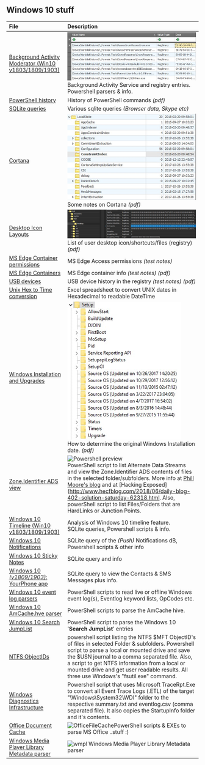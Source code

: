 <!-- saved from url=(0044) https://kacos2000.github.io/Win10/ --> 
## Windows 10 stuff ##

| **File**                         |**Description**
| :--------                        |     :---    
|[Background Activity Moderator (Win10 v1803/1809/1903)](https://github.com/kacos2000/Win10-Research/blob/master/Bam/readme.md) |![Bam preview](bam.jpg) <br>Background Activity Service and registry entries. Powershell parsers & info.
|[PowerShell history](ConsoleHost_history.pdf) |History of PowerShell commands *(pdf)*
|[SQLite queries](https://github.com/kacos2000/queries/blob/master/README.md) |Various sqlite queries *(Browser data, Skype etc)*
|[Cortana](Cortana.pdf) |![Cortana preview](cortana.jpg) <br>Some notes on Cortana *(pdf)*
|[Desktop Icon Layouts](Desktop_IconLayouts.pdf) |![Desktop preview](desktop.jpg) <br>List of user desktop icon/shortcuts/files (registry) *(pdf)*
|[MS Edge Container permissions](Edge_AccessEnum_AC.xlsx) |MS Edge Access permissions *(test notes)*
|[MS Edge Containers]('MS%20Edge%20AC.pdf') |MS Edge container info *(test notes)* *(pdf)*
|[USB devices](USB_device.pdf) |USB device history in the registry *(test notes)* *(pdf)*
|[Unix Hex to Time conversion](Unix_Hex-Time_Calc.xlsx) |Excel spreadsheet to convert UNIX dates in Hexadecimal to readable DateTime
|[Windows Installation and Upgrades](Windows%20install%20date%20-%20registry.pdf) |![Upgrades preview](upgrades.jpg)<br>How to determine the original Windows Installation date. *(pdf)*
|[Zone.Identifier ADS view](https://github.com/kacos2000/Win10-Research/blob/master/ads_streams/readme.md) |![Powershell preview](https://raw.githubusercontent.com/kacos2000/Win10-Research/master/ads_streams/s_results.JPG) <br>PowerShell script to list Alternate Data Streams and view the Zone.Identifier ADS contents of files in the selected folder/subfolders.  More info at [Phill Moore's blog](https://thinkdfir.com/2018/06/17/zone-identifier-kmditemwherefroms/) and at [Hacking Exposed](http://www.hecfblog.com/2018/06/daily-blog-402-solution-saturday-62318.html. Also, powerShell script to list Files/Folders that are HardLinks or Junction Points.
|[Windows 10 Timeline (Win10 v1803/1809/1903)](https://kacos2000.github.io/WindowsTimeline/) |Analysis of Windows 10 timeline feature.<br> SQLite queries, Powershell scripts & info.
|[Windows 10 Notifications](https://github.com/kacos2000/Win10-Research/blob/master/Notifications/readme.md)| SQLite query of the *(Push)* Notifications dB, Powershell scripts & other info
|[Windows 10 Sticky Notes](https://github.com/kacos2000/Win10/blob/master/StickyNotes/readme.md)|SQLite query and info
|[Windows 10 *(v1809/1903)*: YourPhone app](https://github.com/kacos2000/Win10/blob/master/YourPhone/readme.md)| SQLite query to view the Contacts & SMS Messages plus info.
|[Windows 10 event log parsers](https://github.com/kacos2000/Win10-Research/blob/master/EventLogs/readme.md)| PowerShell scripts to read  live or offline Windows event log(s), Eventlog keyword lists, OpCodes etc.
|[Windows 10 AmCache.hve parser](https://github.com/kacos2000/Win10-Research/blob/master/AmCache/readme.md)| PowerShell scripts to parse the AmCache hive.
|[Windows 10 Search JumpList](https://github.com/kacos2000/Win10-Research/blob/master/JumpList/readme.md)| PowerShell script to parse the Windows 10 '**Search JumpList**' entries
|[NTFS ObjectIDs](https://github.com/kacos2000/Win10/blob/master/ObjectID/readme.md)| powershell script listing the NTFS $MFT ObjectID's of files in selected Folder & subfolders. Powershell script to parse a local or mounted drive and save the $USN journal to a comma separated file. Also, a script to get NTFS information from a local or mounted drive and get user readable results. All three  use  Windows's "fsutil.exe" command.
|[Windows Diagnostics Infrastructure](https://github.com/kacos2000/Win10/blob/master/WDI/Readme.md)| Powershell script that uses Microsoft TraceRpt.Exe to convert all Event Trace Logs (.ETL) of the target "\Windows\System32\WDI" folder to the respective summary.txt and eventlog.csv (comma separated file). It also copies the StartupInfo folder and it's contents. 
|[Office Document Cache](https://github.com/kacos2000/Other/blob/master/OfficeFileCache/Readme.md)| ![OfficeFileCache](https://raw.githubusercontent.com/kacos2000/Other/master/OfficeFileCache/OfficeFileCacheFSD.JPG)PowerShell scripts & EXEs to parse MS Office ..stuff :)
|[Windows Media Player Library Metadata parser](https://github.com/kacos2000/Win10/blob/master/WindowsMediaPlayer/readme.md)| ![wmpl](https://raw.githubusercontent.com/kacos2000/Win10/master/WindowsMediaPlayer/wmpl.JPG) Windows Media Player Library Metadata parser


